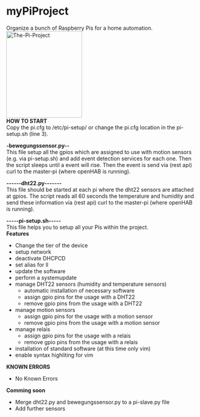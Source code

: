# myPiProject
Organize a bunch of Raspberry Pis for a home automation.
<img src=http://52.59.16.91:8080/wp-content/uploads/2017/01/The-Pi-Project.png alt="The-Pi-Project" style="width:200px;height:228px;">
<br>
**HOW TO START**<br>
Copy the pi.cfg to /etc/pi-setup/ or change the pi.cfg location in the pi-setup.sh (line 3).<br>

**-bewegungssensor.py--** <br>
This file setup all the gpios which are assigned to use with motion sensors (e.g. via pi-setup.sh) and add event detection services for each one. Then the script sleeps until a event will rise. Then the event is send via (rest api) curl to the master-pi (where openHAB is running).

**------dht22.py-------**<br>
This file should be started at each pi where the dht22 sensors are attached at gpios.
The script reads all 60 seconds the temperature and humidity and send these information via (rest api) curl to the master-pi (where openHAB is running).

**-----pi-setup.sh-----** <br>
This file helps you to setup all your Pis within the project.<br>
**Features**
- Change the tier of the device
- setup network
- deactivate DHCPCD
- set alias for ll
- update the software
- perform a systemupdate
- manage DHT22 sensors (humidity and temperature sensors) 
  - automatic installation of necessary software
  - assign gpio pins for the usage with a DHT22
  - remove gpio pins from the usage with a DHT22
- manage motion sensors 
  - assign gpio pins for the usage with a motion sensor
  - remove gpio pins from the usage with a motion sensor
- manage relais
  - assign gpio pins for the usage with a relais
  - remove gpio pins from the usage with a relais
- installation of standard software (at this time only vim) 
- enable syntax highliting for vim

**KNOWN ERRORS**
- No Known Errors

**Comming soon**
- Merge dht22.py and bewegungssensor.py to a pi-slave.py file
- Add further sensors 
